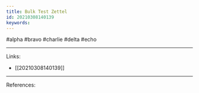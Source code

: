 ```yaml
---
title: Bulk Test Zettel
id: 20210308140139
keywords:
---
```

#alpha #bravo #charlie #delta #echo

---
Links:

- [[20210308140139]]

---
References:
